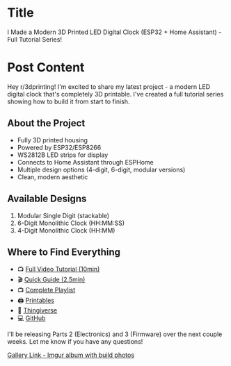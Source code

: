 # Title

I Made a Modern 3D Printed LED Digital Clock (ESP32 + Home Assistant) - Full Tutorial Series!

# Post Content

Hey r/3dprinting! I'm excited to share my latest project - a modern LED digital clock that's completely 3D printable. I've created a full tutorial series showing how to build it from start to finish.

## About the Project

- Fully 3D printed housing
- Powered by ESP32/ESP8266
- WS2812B LED strips for display
- Connects to Home Assistant through ESPHome
- Multiple design options (4-digit, 6-digit, modular versions)
- Clean, modern aesthetic

## Available Designs

1. Modular Single Digit (stackable)
2. 6-Digit Monolithic Clock (HH:MM:SS)
3. 4-Digit Monolithic Clock (HH:MM)

## Where to Find Everything

- 📺 [Full Video Tutorial (10min)](https://youtu.be/DS_muPDX8p8)
- 🎬 [Quick Guide (2.5min)](https://youtu.be/-_kpwUeTEb4)
- 📺 [Complete Playlist](https://youtube.com/playlist?list=PLeBpq2qBuOI1kfnOv1Nu6G2_ES9P5Xj6k&si=4pqwdTxPQehg_aGT)
- 🖨️ [Printables](https://www.printables.com/model/1101964)
- 🎨 [Thingiverse](https://www.thingiverse.com/thing:6861353)
- 💻 [GitHub](https://github.com/kylemath/digitalclock)

I'll be releasing Parts 2 (Electronics) and 3 (Firmware) over the next couple weeks. Let me know if you have any questions!

[Gallery Link - Imgur album with build photos](https://imgur.com/a/8s0vkzV)
